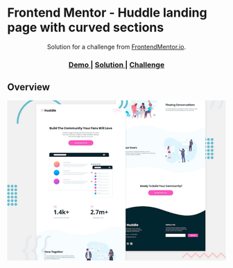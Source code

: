 # Frontend Mentor - Huddle landing page with curved sections


<div align="center">
   Solution for a challenge from  <a href="https://www.frontendmentor.io/" target="_blank">FrontendMentor.io</a>.
</div>

<div align="center">
  <h3>
    <a href="https://huddle-curved-sections.netlify.app">
      Demo
    </a>
    <span> | </span>
    <a href="https://github.com/wenadev/frontend-mentor/tree/main/Responsive/Huddle%20Landing%20Page%20with%20Curved%20Sections">
      Solution
    </a>
    <span> | </span>
    <a href="https://www.frontendmentor.io/challenges/huddle-landing-page-with-curved-sections-5ca5ecd01e82137ec91a50f2">
      Challenge
    </a>
  </h3>
</div>

## Overview

![Header/intro section for the Huddle landing page with curved sections](./design/desktop-preview.jpg)
